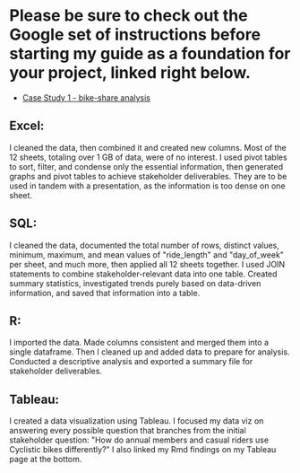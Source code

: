 # Please be sure to check out the Google set of instructions before starting my guide as a foundation for your project, linked right below.

* [Case Study 1 - bike-share analysis](https://github.com/MjxSjx/Portfolio/blob/main/Case%20Study%201%20-%20bike-share%20analysis/Case%20Study%201%20-%20bike-share%20analysis.pdf)

## Excel: 
I cleaned the data, then combined it and created new columns. Most of the 12 sheets, totaling over 1 GB of data, were of no interest. I used pivot tables to sort, filter, and condense only the essential information, then generated graphs and pivot tables to achieve stakeholder deliverables. They are to be used in tandem with a presentation, as the information is too dense on one sheet. 

## SQL: 
I cleaned the data, documented the total number of rows, distinct values, minimum, maximum, and mean values of "ride_length" and "day_of_week" per sheet, and much more, then applied all 12 sheets together. I used JOIN statements to combine stakeholder-relevant data into one table. Created summary statistics, investigated trends purely based on data-driven information, and saved that information into a table. 

## R:
I imported the data. Made columns consistent and merged them into a single dataframe. Then I cleaned up and added data to prepare for analysis. Conducted a descriptive analysis and exported a summary file for stakeholder deliverables. 

## Tableau:
I created a data visualization using Tableau. I focused my data viz on answering every possible question that branches from the initial stakeholder question: "How do annual members and casual riders use Cyclistic bikes differently?" I also linked my Rmd findings on my Tableau page at the bottom.
